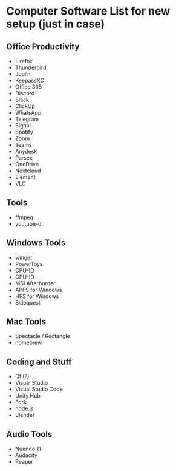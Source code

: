 # Computer Software List for new setup (just in case)

## Office Productivity
- Firefox
- Thunderbird
- Joplin
- KeepassXC
- Office 365
- Discord
- Slack
- ClickUp
- WhatsApp
- Telegram
- Signal
- Spotify
- Zoom
- Teams
- Anydesk
- Parsec
- OneDrive
- Nextcloud
- Element
- VLC

## Tools
- ffmpeg
- youtube-dl

## Windows Tools
- winget
- PowerToys
- CPU-ID
- GPU-ID
- MSI Afterburner
- APFS for Windows
- HFS for Windows
- Sidequest

## Mac Tools
- Spectacle / Rectangle
- homebrew
 
 ## Coding and Stuff
- Qt (?)
- Visual Studio
- Visual Studio Code
- Unity Hub
- Fork
- node.js
- Blender

## Audio Tools
- Nuendo 11
- Audacity
- Reaper
